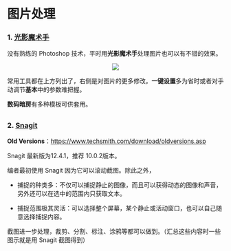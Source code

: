 # 图片处理

### 1. **[光影魔术手](http://www.neoimaging.cn/)**

没有熟练的 Photoshop 技术，平时用**光影魔术手**处理图片也可以有不错的效果。

<div style="text-align: center">
<img src="https://41.media.tumblr.com/d6a70ef5120adb5e219e0a27ee9833b1/tumblr_nw3dlyjFwP1uft3xho1_1280.png"/>
</div>

常用工具都在上方列出了，右侧是对图片的更多修改。**一键设置**多为省时或者对手动调节**基本**中的参数难把握。

**数码暗房**有多种模板可供套用。

## 

### 2. [Snagit](https://www.techsmith.com/snagit.html)

**Old Versions**：https://www.techsmith.com/download/oldversions.asp

Snagit 最新版为12.4.1，推荐 10.0.2版本。

编者最初使用 Snagit 因为它可以滚动截图。除此之外，


* 捕捉的种类多：不仅可以捕捉静止的图像，而且可以获得动态的图像和声音，另外还可以在选中的范围内只获取文本。

*  捕捉范围极其灵活：可以选择整个屏幕，某个静止或活动窗口，也可以自己随意选择捕捉内容。

截图进一步处理，裁剪、分割、标注、涂鸦等都可以做到。（汇总这些内容时一些图示就是用 Snagit 截图得到）

